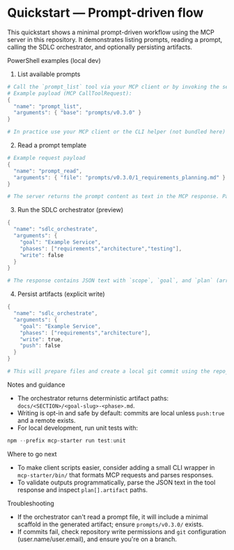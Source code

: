# Quickstart — Prompt-driven flow

This quickstart shows a minimal prompt-driven workflow using the MCP server in this repository.
It demonstrates listing prompts, reading a prompt, calling the SDLC orchestrator, and optionally persisting artifacts.

PowerShell examples (local dev)

1. List available prompts

```powershell
# Call the `prompt_list` tool via your MCP client or by invoking the server directly if you have a client.
# Example payload (MCP CallToolRequest):
{
  "name": "prompt_list",
  "arguments": { "base": "prompts/v0.3.0" }
}

# In practice use your MCP client or the CLI helper (not bundled here) to make the call.
```

2. Read a prompt template

```powershell
# Example request payload
{
  "name": "prompt_read",
  "arguments": { "file": "prompts/v0.3.0/1_requirements_planning.md" }
}

# The server returns the prompt content as text in the MCP response. Parse and send to your LLM client.
```

3. Run the SDLC orchestrator (preview)

```powershell
{
  "name": "sdlc_orchestrate",
  "arguments": {
    "goal": "Example Service",
    "phases": ["requirements","architecture","testing"],
    "write": false
  }
}

# The response contains JSON text with `scope`, `goal`, and `plan` (array of { phase, prompt, toolCalls, artifact }).
```

4. Persist artifacts (explicit write)

```powershell
{
  "name": "sdlc_orchestrate",
  "arguments": {
    "goal": "Example Service",
    "phases": ["requirements","architecture"],
    "write": true,
    "push": false
  }
}

# This will prepare files and create a local git commit using the repo_commit helper. Push is disabled by default.
```

Notes and guidance

- The orchestrator returns deterministic artifact paths: `docs/<SECTION>/<goal-slug>-<phase>.md`.
- Writing is opt-in and safe by default: commits are local unless `push:true` and a remote exists.
- For local development, run unit tests with:

```powershell
npm --prefix mcp-starter run test:unit
```

Where to go next

- To make client scripts easier, consider adding a small CLI wrapper in `mcp-starter/bin/` that formats MCP requests and parses responses.
- To validate outputs programmatically, parse the JSON text in the tool response and inspect `plan[].artifact` paths.

Troubleshooting

- If the orchestrator can't read a prompt file, it will include a minimal scaffold in the generated artifact; ensure `prompts/v0.3.0/` exists.
- If commits fail, check repository write permissions and `git` configuration (user.name/user.email), and ensure you're on a branch.
